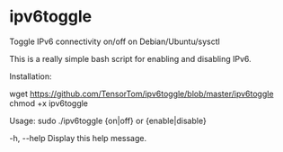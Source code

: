 # ipv6toggle
Toggle IPv6 connectivity on/off on Debian/Ubuntu/sysctl

This is a really simple bash script for enabling and disabling IPv6.

Installation:

wget https://github.com/TensorTom/ipv6toggle/blob/master/ipv6toggle
chmod +x ipv6toggle

Usage: sudo ./ipv6toggle {on|off} or {enable|disable}

   -h, --help           Display this help message.
   
   
